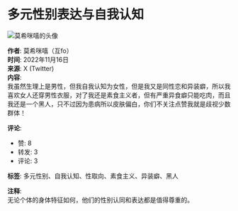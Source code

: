 # 多元性别表达与自我认知

![莫希咪嘻的头像](https://pbs.twimg.com/profile_images/1600464218024980481/yKZQnb4d_normal.jpg)

**作者**: 莫希咪嘻（互fo）  
**时间**: 2022年11月16日  
**来源**: X (Twitter)  
**内容**:  
我虽然生理上是男性，但我自我认知为女性，但是我又是同性恋和异装癖，所以我喜欢女人还穿男性衣服，对了我还是素食主义者，但有严重异食癖只能吃肉，而且我还是一个黑人，只不过因为患病所以皮肤偏白，你们不关注点赞我就是歧视少数群体！

**评论**:  
- 赞: 8  
- 转发: 3  
- 评论: 3  

**标签**: 多元性别、自我认知、性取向、素食主义、异装癖、黑人

**注释**:  
无论个体的身体特征如何，他们的性别认同和表达都是值得尊重的。